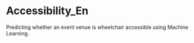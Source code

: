 # Accessibility_En
Predicting whether an event venue is wheelchair accessible using Machine Learning.
